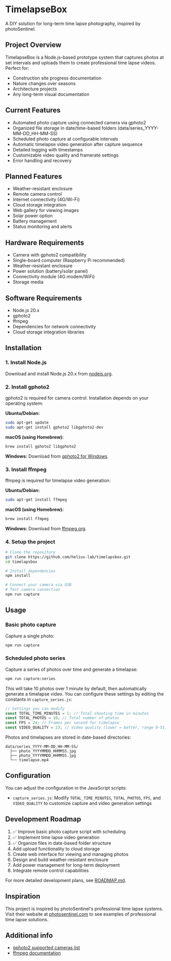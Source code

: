 # TimelapseBox

A DIY solution for long-term time lapse photography, inspired by photoSentinel.

## Project Overview

TimelapseBox is a Node.js-based prototype system that captures photos at set intervals and uploads them to create professional time lapse videos. Perfect for:

- Construction site progress documentation
- Nature changes over seasons
- Architecture projects
- Any long-term visual documentation

## Current Features

- Automated photo capture using connected camera via gphoto2
- Organized file storage in date/time-based folders (data/series_YYYY-MM-DD_HH-MM-SS)
- Scheduled photo capture at configurable intervals
- Automatic timelapse video generation after capture sequence
- Detailed logging with timestamps
- Customizable video quality and framerate settings
- Error handling and recovery

## Planned Features

- Weather-resistant enclosure
- Remote camera control
- Internet connectivity (4G/Wi-Fi)
- Cloud storage integration
- Web gallery for viewing images
- Solar power option
- Battery management
- Status monitoring and alerts

## Hardware Requirements

- Camera with gphoto2 compatibility
- Single-board computer (Raspberry Pi recommended)
- Weather-resistant enclosure
- Power solution (battery/solar panel)
- Connectivity module (4G modem/WiFi)
- Storage media

## Software Requirements

- Node.js 20.x
- gphoto2
- ffmpeg
- Dependencies for network connectivity
- Cloud storage integration libraries

## Installation

### 1. Install Node.js

Download and install Node.js 20.x from [nodejs.org](https://nodejs.org/).

### 2. Install gphoto2

gphoto2 is required for camera control. Installation depends on your operating system:

**Ubuntu/Debian:**

```bash
sudo apt-get update
sudo apt-get install gphoto2 libgphoto2-dev
```

**macOS (using Homebrew):**

```bash
brew install gphoto2 libgphoto2
```

**Windows:**
Download from [gphoto2 for Windows](http://www.gphoto.org/downloads/).

### 3. Install ffmpeg

ffmpeg is required for timelapse video generation:

**Ubuntu/Debian:**

```bash
sudo apt-get install ffmpeg
```

**macOS (using Homebrew):**

```bash
brew install ffmpeg
```

**Windows:**
Download from [ffmpeg.org](https://ffmpeg.org/download.html).

### 4. Setup the project

```bash
# Clone the repository
git clone https://github.com/helius-lab/timelapsbox.git
cd timelapsbox

# Install dependencies
npm install

# Connect your camera via USB
# Test camera connection
npm run capture
```

## Usage

### Basic photo capture

Capture a single photo:

```bash
npm run capture
```

### Scheduled photo series

Capture a series of photos over time and generate a timelapse:

```bash
npm run capture:series
```

This will take 10 photos over 1 minute by default, then automatically generate a timelapse video. You can configure these settings by editing the constants in `capture_series.js`:

```javascript
// Settings you can modify
const TOTAL_TIME_MINUTES = 1; // Total shooting time in minutes
const TOTAL_PHOTOS = 10; // Total number of photos
const FPS = 24; // Frames per second for timelapse
const VIDEO_QUALITY = 23; // Video quality (lower = better, range 0-51)
```

Photos and timelapses are stored in date-based directories:

```
data/series_YYYY-MM-DD_HH-MM-SS/
  ├── photo_YYYYMMDD_HHMMSS.jpg
  ├── photo_YYYYMMDD_HHMMSS.jpg
  └── timelapse.mp4
```

## Configuration

You can adjust the configuration in the JavaScript scripts:

- `capture_series.js`: Modify `TOTAL_TIME_MINUTES`, `TOTAL_PHOTOS`, `FPS`, and `VIDEO_QUALITY` to customize capture and video generation settings

## Development Roadmap

1. ✅ Improve basic photo capture script with scheduling
2. ✅ Implement time lapse video generation
3. ✅ Organize files in date-based folder structure
4. Add upload functionality to cloud storage
5. Create web interface for viewing and managing photos
6. Design and build weather-resistant enclosure
7. Add power management for long-term deployment
8. Integrate remote control capabilities

For more detailed development plans, see [ROADMAP.md](ROADMAP.md).

## Inspiration

This project is inspired by photoSentinel's professional time lapse systems. Visit their website at [photosentinel.com](https://photosentinel.com/) to see examples of professional time lapse solutions.

## Additional info

- [gphoto2 supported cameras list](http://www.gphoto.org/proj/libgphoto2/support.php)
- [ffmpeg documentation](https://ffmpeg.org/documentation.html)
